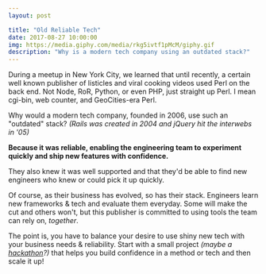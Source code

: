```yaml
---
layout: post

title: "Old Reliable Tech"
date: 2017-08-27 10:00:00
img: https://media.giphy.com/media/rkg5ivtf1pMcM/giphy.gif
description: "Why is a modern tech company using an outdated stack?"
---
```


During a meetup in New York City, we learned that until recently, a certain well known publisher of listicles and viral cooking videos used Perl on the back end. Not Node, RoR, Python, or even PHP, just straight up Perl. I mean cgi-bin, web counter, and GeoCities-era Perl.

Why would a modern tech company, founded in 2006, use such an "outdated" stack? _(Rails was created in 2004 and jQuery hit the interwebs in '05)_

**Because it was reliable, enabling the engineering team to experiment quickly and ship new features with confidence.**

They also knew it was well supported and that they'd be able to find new engineers who knew or could pick it up quickly.

Of course, as their business has evolved, so has their stack. Engineers learn new frameworks & tech and evaluate them everyday. Some will make the cut and others won't, but this publisher is committed to using tools the team can rely on, _together_.

The point is, you have to balance your desire to use shiny new tech with your business needs & reliability. Start with a small project _(maybe a [hackathon](https://devpost.com/hackathons)?)_ that helps you build confidence in a method or tech and then scale it up!